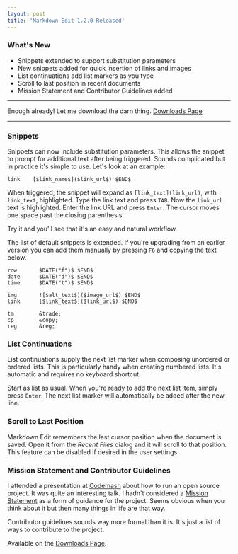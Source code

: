 ```yaml
---
layout: post  
title: 'Markdown Edit 1.2.0 Released'
---
```

### What's New

  - Snippets extended to support substitution parameters
  - New snippets added for quick insertion of links and images
  - List continuations add list markers as you type
  - Scroll to last position in recent documents
  - Mission Statement and Contributor Guidelines added

***
Enough already! Let me download the darn thing. [Downloads Page](http://mike-ward.net/downloads)
***

### Snippets

Snippets can now include substitution parameters. This allows the snippet to prompt for additional text after being triggered. Sounds complicated but in practice it's simple to use. Let's look at an example:

    link    [$link_name$]($link_url$) $END$
    
When triggered, the snippet will expand as `[link_text](link_url)`, with `link_text`, highlighted. Type the link text and press `TAB`. Now the `link_url` text is highlighted. Enter the link URL and press `Enter`. The cursor moves one space past the closing parenthesis. 

Try it and you'll see that it's an easy and natural workflow.

The list of default snippets is extended. If you're upgrading from an earlier version you can add them manually by pressing `F6` and copying the text below.

    row       $DATE("f")$ $END$
    date      $DATE("d")$ $END$
    time      $DATE("t")$ $END$

    img       ![$alt_text$]($image_url$) $END$
    link      [$link_text$]($link_url$) $END$

    tm        &trade;
    cp        &copy;
    reg       &reg;

### List Continuations

List continuations supply the next list marker when composing unordered or ordered lists. This is particularly handy when creating numbered lists. It's automatic and requires no keyboard shortcut. 

Start as list as usual. When you're ready to add the next list item, simply press `Enter`. The next list marker will automatically be added after the new line.

### Scroll to Last Position

Markdown Edit remembers the last cursor position when the document is saved. Open it from the *Recent Files* dialog and it will scroll to that position. This feature can be disabled if desired in the user settings.

### Mission Statement and Contributor Guidelines

I attended a presentation at [Codemash](http://codemash.org) about how to run an open source project. It was quite an interesting talk. I hadn't considered a [Mission Statement](https://github.com/mike-ward/Markdown-Edit/wiki/Mission-Statement,-Roadmap,-Contributor-Guidelines) as a form of guidance for the project. Seems obvious when you think about it but then many things in life are that way.

Contributor guidelines sounds way more formal than it is. It's just a list of ways to contribute to the project.

Available on the [Downloads Page](http://mike-ward.net/download).


